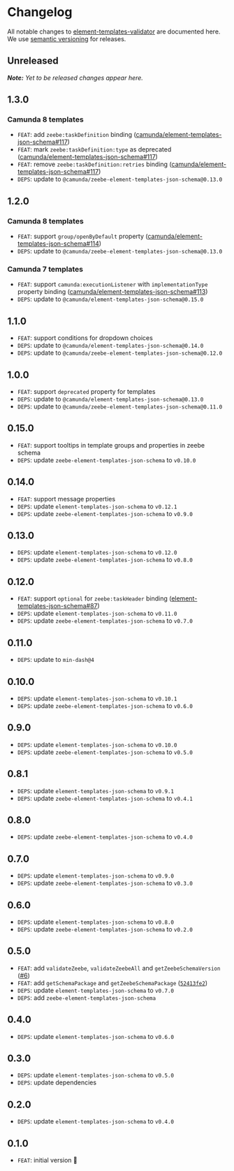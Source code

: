 # Changelog

All notable changes to [element-templates-validator](https://github.com/bpmn-io/element-templates-validator) are documented here. We use [semantic versioning](http://semver.org/) for releases.

## Unreleased

___Note:__ Yet to be released changes appear here._

## 1.3.0

### Camunda 8 templates

* `FEAT`: add `zeebe:taskDefinition` binding ([camunda/element-templates-json-schema#117](https://github.com/camunda/element-templates-json-schema/pull/117))
* `FEAT`: mark `zeebe:taskDefinition:type` as deprecated ([camunda/element-templates-json-schema#117](https://github.com/camunda/element-templates-json-schema/pull/117))
* `FEAT`: remove `zeebe:taskDefinition:retries` binding ([camunda/element-templates-json-schema#117](https://github.com/camunda/element-templates-json-schema/pull/117))
* `DEPS`: update to `@camunda/zeebe-element-templates-json-schema@0.13.0`

## 1.2.0

### Camunda 8 templates

* `FEAT`: support `group/openByDefault` property ([camunda/element-templates-json-schema#114](https://github.com/camunda/element-templates-json-schema/pull/114))
* `DEPS`: update to `@camunda/zeebe-element-templates-json-schema@0.13.0`

### Camunda 7 templates

* `FEAT`: support `camunda:executionListener` with `implementationType` property binding ([camunda/element-templates-json-schema#113](https://github.com/camunda/element-templates-json-schema/pull/113))
* `DEPS`: update to `@camunda/element-templates-json-schema@0.15.0`

## 1.1.0

* `FEAT`: support conditions for dropdown choices
* `DEPS`: update to `@camunda/element-templates-json-schema@0.14.0`
* `DEPS`: update to `@camunda/zeebe-element-templates-json-schema@0.12.0`

## 1.0.0

* `FEAT`: support `deprecated` property for templates
* `DEPS`: update to `@camunda/element-templates-json-schema@0.13.0`
* `DEPS`: update to `@camunda/zeebe-element-templates-json-schema@0.11.0`

## 0.15.0

* `FEAT`: support tooltips in template groups and properties in zeebe schema
* `DEPS`: update `zeebe-element-templates-json-schema` to `v0.10.0`

## 0.14.0

* `FEAT`: support message properties
* `DEPS`: update `element-templates-json-schema` to `v0.12.1`
* `DEPS`: update `zeebe-element-templates-json-schema` to `v0.9.0`

## 0.13.0

* `DEPS`: update `element-templates-json-schema` to `v0.12.0`
* `DEPS`: update `zeebe-element-templates-json-schema` to `v0.8.0`

## 0.12.0

* `FEAT`: support `optional` for `zeebe:taskHeader` binding ([element-templates-json-schema#87](https://github.com/camunda/element-templates-json-schema/pull/87))
* `DEPS`: update `element-templates-json-schema` to `v0.11.0`
* `DEPS`: update `zeebe-element-templates-json-schema` to `v0.7.0`


## 0.11.0

* `DEPS`: update to `min-dash@4`

## 0.10.0

* `DEPS`: update `element-templates-json-schema` to `v0.10.1`
* `DEPS`: update `zeebe-element-templates-json-schema` to `v0.6.0`

## 0.9.0

* `DEPS`: update `element-templates-json-schema` to `v0.10.0`
* `DEPS`: update `zeebe-element-templates-json-schema` to `v0.5.0`

## 0.8.1

* `DEPS`: update `element-templates-json-schema` to `v0.9.1`
* `DEPS`: update `zeebe-element-templates-json-schema` to `v0.4.1`

## 0.8.0

* `DEPS`: update `zeebe-element-templates-json-schema` to `v0.4.0`

## 0.7.0

* `DEPS`: update `element-templates-json-schema` to `v0.9.0`
* `DEPS`: update `zeebe-element-templates-json-schema` to `v0.3.0`

## 0.6.0

* `DEPS`: update `element-templates-json-schema` to `v0.8.0`
* `DEPS`: update `zeebe-element-templates-json-schema` to `v0.2.0`

## 0.5.0

* `FEAT`: add `validateZeebe`, `validateZeebeAll` and `getZeebeSchemaVersion` ([#6](https://github.com/bpmn-io/element-templates-validator/pull/6))
* `FEAT`: add `getSchemaPackage` and `getZeebeSchemaPackage` ([`52413fe2`](https://github.com/bpmn-io/element-templates-validator/pull/6/commits/52413fe204db60a8954d1af35baef072451b2e08))
* `DEPS`: update `element-templates-json-schema` to `v0.7.0`
* `DEPS`: add `zeebe-element-templates-json-schema`

## 0.4.0

* `DEPS`: update `element-templates-json-schema` to `v0.6.0`

## 0.3.0

* `DEPS`: update `element-templates-json-schema` to `v0.5.0`
* `DEPS`: update dependencies

## 0.2.0

* `DEPS`: update `element-templates-json-schema` to `v0.4.0`

## 0.1.0

* `FEAT`: initial version :tada:
